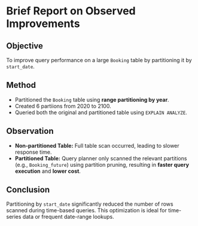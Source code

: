 # Brief Report on Observed Improvements

## Objective
To improve query performance on a large `Booking` table by partitioning it by `start_date`.

## Method
- Partitioned the `Booking` table using **range partitioning by year**.
- Created 6 partiions from 2020 to 2100.
- Queried both the original and partitioned table using `EXPLAIN ANALYZE`.

## Observation
- **Non-partitioned Table:** Full table scan occurred, leading to slower response time.
- **Partitioned Table:** Query planner only scanned the relevant partitions (e.g., `Booking_future`) using partition pruning, resulting in **faster query execution** and **lower cost**.

## Conclusion
Partitioning by `start_date` significantly reduced the number of rows scanned during time-based queries. This optimization is ideal for time-series data or frequent date-range lookups.